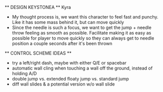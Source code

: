 
** DESIGN KEYSTONEA **
Kyra
-  My thought process is, we want this character to feel fast and punchy. Like it has some mass behind it, but can move quickly
-  Since the needle is such a focus, we want to get the jump + needle throw feeling as smooth as possible. Facilitate making it as easy as possible for player to move quickly so they can always get to needle position a couple seconds after it's been thrown

** CONTROL SCHEME IDEAS **

-  try a left/right dash, maybe with either Q/E or spacebar
-  automatic wall cling when touching a wall off the ground, instead of holding A/D
-  double jump vs. extended floaty jump vs. standard jump
-  diff wall slides & a potential version w/o wall slide
